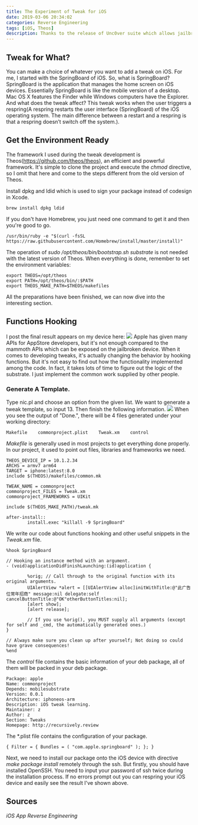 ```yaml
---
title: The Experiment of Tweak for iOS
date: 2019-03-06 20:34:02
categories: Reverse Engineering
tags: [iOS, Theos]
description: Thanks to the release of Unc0ver suite which allows jailbreak on iOS11 and even on iOS12. I have the opportunity to try out the experiment of tweak on the iOS11 device. It's not complicated as I expected and meanwhile, interesting.
---
```

## Tweak for What?
You can make a choice of whatever you want to add a tweak on iOS. For me, I started with the SpringBoard of iOS. So, what is SpringBoard? SpringBoard is the application that manages the home screen on iOS devices. Essentially SpringBoard is like the mobile version of a desktop. Mac OS X features the Finder while Windows computers have the Explorer. And what does the tweak affect? This tweak works when the user triggers a respring(A respring restarts the user interface (SpringBoard) of the iOS operating system. The main difference between a restart and a respring is that a respring doesn’t switch off the system.).

## Get the Environment Ready
The framework I used during the tweak development is Theos(https://github.com/theos/theos), an efficient and powerful framework. It's simple to clone the project and execute the _chmod_ directive, so I omit that here and come to the steps different from the old version of Theos.

Install dpkg and ldid which is used to sign your package instead of codesign in Xcode.
```shell
brew install dpkg ldid
```
If you don't have Homebrew, you just need one command to get it and then you're good to go.
```shell
/usr/bin/ruby -e "$(curl -fsSL https://raw.githubusercontent.com/Homebrew/install/master/install)"
```
The operation of _sudo /opt/theos/bin/bootstrap.sh substrate_ is not needed with the latest version of Theos. When everything is done, remember to set the 
environment variables:
```shell
export THEOS=/opt/theos
export PATH=/opt/theos/bin/:$PATH
export THEOS_MAKE_PATH=$THEOS/makefiles
```
All the preparations have been finished, we can now dive into the interesting section.

## Functions Hooking
I post the final result appears on my device here:
![](https://media.githubusercontent.com/media/recursively/recursively.github.io/hexo/source/pics/2-1.png)
Apple has given many APIs for AppStore developers, but it's not enough compared to the mammoth APIs which can be exposed on the jailbroken device. When it comes to developing tweaks, it's actually changing the behavior by hooking functions. But it's not easy to find out how the functionality implemented among the code. In fact, it takes lots of time to figure out the logic of the substrate. I just implement the common work supplied by other people.

### Generate A Template.
Type nic.pl and choose an option from the given list. We want to generate a tweak template, so input 13. Then finish the following information.
![](https://media.githubusercontent.com/media/recursively/recursively.github.io/hexo/source/pics/2-2.png)
When you see the output of "Done.", there will be 4 files generated under your working directory: 
```shell
Makefile    commonproject.plist    Tweak.xm    control
```
_Makefile_ is generally used in most projects to get everything done properly. In our project, it used to point out files, libraries and frameworks we need.
```shell
THEOS_DEVICE_IP = 10.1.2.34
ARCHS = armv7 arm64
TARGET = iphone:latest:8.0
include $(THEOS)/makefiles/common.mk

TWEAK_NAME = commonproject
commonproject_FILES = Tweak.xm
commonproject_FRAMEWORKS = UIKit

include $(THEOS_MAKE_PATH)/tweak.mk

after-install::
        install.exec "killall -9 SpringBoard"
```
We write our code about functions hooking and other useful snippets in the  _Tweak.xm_ file.
```shell
%hook SpringBoard
  
// Hooking an instance method with an argument.
- (void)applicationDidFinishLaunching:(id)application {

        %orig; // Call through to the original function with its original arguments.
        UIAlertView *alert = [[UIAlertView alloc]initWithTitle:@"此广告位常年招商" message:nil delegate:self cancelButtonTitle:@"OK"otherButtonTitles:nil];
        [alert show];
        [alert release];

        // If you use %orig(), you MUST supply all arguments (except for self and _cmd, the automatically generated ones.)
}

// Always make sure you clean up after yourself; Not doing so could have grave consequences!
%end
```
The _control_ file contains the basic information of your deb package, all of them will be packed in your deb package.
```shell
Package: apple
Name: commonproject
Depends: mobilesubstrate
Version: 0.0.1
Architecture: iphoneos-arm
Description: iOS tweak learning.
Maintainer: z
Author: z
Section: Tweaks
Homepage: http://recursively.review
```
The *.plist file contains the configuration of your package.
```shell
{ Filter = { Bundles = ( "com.apple.springboard" ); }; }
```
Next, we need to install our package onto the iOS device with directive _make package install_ remotely through the ssh. But firstly, you should have installed OpenSSH. You need to input your password of ssh twice during the installation process. If no errors prompt out you can respring your iOS device and easily see the result I've shown above.

## Sources
_iOS App Reverse Engineering_